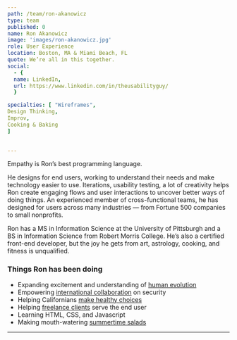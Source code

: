 ```yaml
---
path: /team/ron-akanowicz
type: team
published: 0
name: Ron Akanowicz
image: 'images/ron-akanowicz.jpg'
role: User Experience 
location: Boston, MA & Miami Beach, FL 
quote: We’re all in this together.
social: 
  - {
  name: LinkedIn,
  url: https://www.linkedin.com/in/theusabilityguy/
  }

specialties: [ "Wireframes",
Design Thinking,
Improv,
Cooking & Baking
]

  
---
```


Empathy is Ron’s best programming language.

He designs for end users, working to understand their needs and make technology easier to use. Iterations, usability testing, a lot of creativity helps Ron create engaging flows and user interactions to uncover better ways of doing things. An experienced member of cross-functional teams, he has designed for users across many industries — from Fortune 500 companies to small nonprofits. 

Ron has a MS in Information Science at the University of Pittsburgh and a BS in Information Science from Robert Morris College. He’s also a certified front-end developer, but the joy he gets from art, astrology, cooking, and fitness is unqualified. 




### Things Ron has been doing
* Expanding excitement and understanding of [human evolution](http://humanorigins.si.edu/)
* Empowering [international collaboration](https://globalnetplatform.org/) on security
* Helping Californians [make healthy choices](http://eatfresh.org/)
* Helping [freelance clients](https://www.uxjobsboard.com/resume/ron-akanowicz/) serve the end user
* Learning HTML, CSS, and Javascript
* Making mouth-watering [summertime salads](https://www.bonappetit.com/recipe/peaches-and-shaved-fennel-salad-with-red-pepper)


-------------------------------

